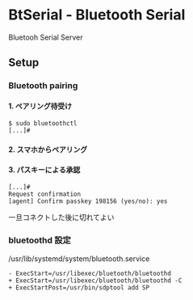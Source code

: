 # BtSerial - Bluetooth Serial

Bluetooh Serial Server

## Setup

### Bluetooth pairing

#### 1. ペアリング待受け

``` shell
$ sudo bluetoothctl
[...]# 
```

#### 2. スマホからペアリング


#### 3. パスキーによる承認

``` shell
[...]#
Request confirmation
[agent] Confirm passkey 198156 (yes/no): yes
```

一旦コネクトした後に切れてよい


### bluetoothd 設定

/usr/lib/systemd/system/bluetooth.service
```
- ExecStart=/usr/libexec/bluetooth/bluetoothd
+ ExecStart=/usr/libexec/bluetooth/bluetoothd -C
+ ExecStartPost=/usr/bin/sdptool add SP
```
